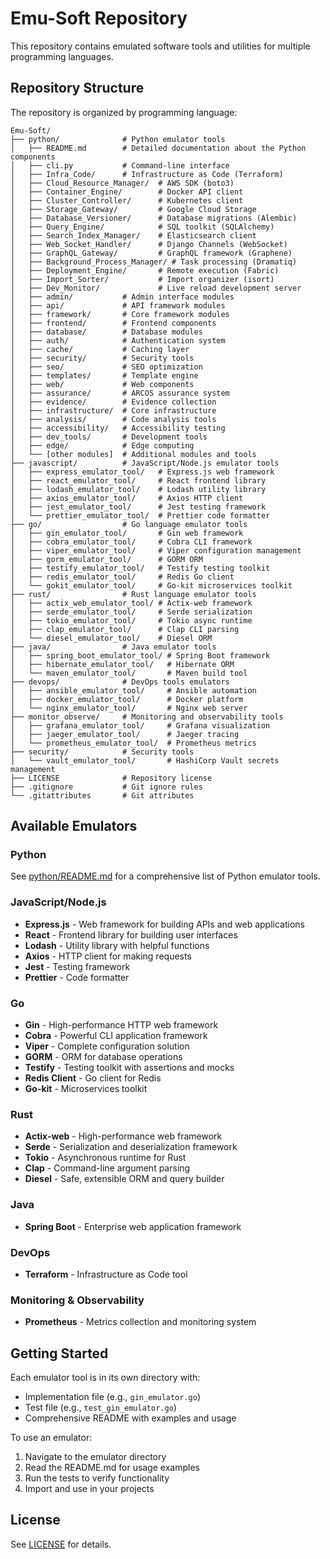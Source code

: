 # Emu-Soft Repository

This repository contains emulated software tools and utilities for multiple programming languages.

## Repository Structure

The repository is organized by programming language:

```
Emu-Soft/
├── python/              # Python emulator tools
│   ├── README.md        # Detailed documentation about the Python components
│   ├── cli.py           # Command-line interface
│   ├── Infra_Code/      # Infrastructure as Code (Terraform)
│   ├── Cloud_Resource_Manager/  # AWS SDK (boto3)
│   ├── Container_Engine/        # Docker API client
│   ├── Cluster_Controller/      # Kubernetes client
│   ├── Storage_Gateway/         # Google Cloud Storage
│   ├── Database_Versioner/      # Database migrations (Alembic)
│   ├── Query_Engine/            # SQL toolkit (SQLAlchemy)
│   ├── Search_Index_Manager/    # Elasticsearch client
│   ├── Web_Socket_Handler/      # Django Channels (WebSocket)
│   ├── GraphQL_Gateway/         # GraphQL framework (Graphene)
│   ├── Background_Process_Manager/ # Task processing (Dramatiq)
│   ├── Deployment_Engine/       # Remote execution (Fabric)
│   ├── Import_Sorter/           # Import organizer (isort)
│   ├── Dev_Monitor/             # Live reload development server
│   ├── admin/           # Admin interface modules
│   ├── api/             # API framework modules
│   ├── framework/       # Core framework modules
│   ├── frontend/        # Frontend components
│   ├── database/        # Database modules
│   ├── auth/            # Authentication system
│   ├── cache/           # Caching layer
│   ├── security/        # Security tools
│   ├── seo/             # SEO optimization
│   ├── templates/       # Template engine
│   ├── web/             # Web components
│   ├── assurance/       # ARCOS assurance system
│   ├── evidence/        # Evidence collection
│   ├── infrastructure/  # Core infrastructure
│   ├── analysis/        # Code analysis tools
│   ├── accessibility/   # Accessibility testing
│   ├── dev_tools/       # Development tools
│   ├── edge/            # Edge computing
│   └── [other modules]  # Additional modules and tools
├── javascript/          # JavaScript/Node.js emulator tools
│   ├── express_emulator_tool/   # Express.js web framework
│   ├── react_emulator_tool/     # React frontend library
│   ├── lodash_emulator_tool/    # Lodash utility library
│   ├── axios_emulator_tool/     # Axios HTTP client
│   ├── jest_emulator_tool/      # Jest testing framework
│   └── prettier_emulator_tool/  # Prettier code formatter
├── go/                  # Go language emulator tools
│   ├── gin_emulator_tool/       # Gin web framework
│   ├── cobra_emulator_tool/     # Cobra CLI framework
│   ├── viper_emulator_tool/     # Viper configuration management
│   ├── gorm_emulator_tool/      # GORM ORM
│   ├── testify_emulator_tool/   # Testify testing toolkit
│   ├── redis_emulator_tool/     # Redis Go client
│   └── gokit_emulator_tool/     # Go-kit microservices toolkit
├── rust/                # Rust language emulator tools
│   ├── actix_web_emulator_tool/ # Actix-web framework
│   ├── serde_emulator_tool/     # Serde serialization
│   ├── tokio_emulator_tool/     # Tokio async runtime
│   ├── clap_emulator_tool/      # Clap CLI parsing
│   └── diesel_emulator_tool/    # Diesel ORM
├── java/                # Java emulator tools
│   ├── spring_boot_emulator_tool/ # Spring Boot framework
│   ├── hibernate_emulator_tool/   # Hibernate ORM
│   └── maven_emulator_tool/       # Maven build tool
├── devops/              # DevOps tools emulators
│   ├── ansible_emulator_tool/     # Ansible automation
│   ├── docker_emulator_tool/      # Docker platform
│   └── nginx_emulator_tool/       # Nginx web server
├── monitor_observe/     # Monitoring and observability tools
│   ├── grafana_emulator_tool/     # Grafana visualization
│   ├── jaeger_emulator_tool/      # Jaeger tracing
│   └── prometheus_emulator_tool/  # Prometheus metrics
├── security/            # Security tools
│   └── vault_emulator_tool/       # HashiCorp Vault secrets management
├── LICENSE              # Repository license
├── .gitignore           # Git ignore rules
└── .gitattributes       # Git attributes

```

## Available Emulators

### Python
See [python/README.md](python/README.md) for a comprehensive list of Python emulator tools.

### JavaScript/Node.js
- **Express.js** - Web framework for building APIs and web applications
- **React** - Frontend library for building user interfaces
- **Lodash** - Utility library with helpful functions
- **Axios** - HTTP client for making requests
- **Jest** - Testing framework
- **Prettier** - Code formatter

### Go
- **Gin** - High-performance HTTP web framework
- **Cobra** - Powerful CLI application framework
- **Viper** - Complete configuration solution
- **GORM** - ORM for database operations
- **Testify** - Testing toolkit with assertions and mocks
- **Redis Client** - Go client for Redis
- **Go-kit** - Microservices toolkit

### Rust
- **Actix-web** - High-performance web framework
- **Serde** - Serialization and deserialization framework
- **Tokio** - Asynchronous runtime for Rust
- **Clap** - Command-line argument parsing
- **Diesel** - Safe, extensible ORM and query builder

### Java
- **Spring Boot** - Enterprise web application framework

### DevOps
- **Terraform** - Infrastructure as Code tool

### Monitoring & Observability
- **Prometheus** - Metrics collection and monitoring system

## Getting Started

Each emulator tool is in its own directory with:
- Implementation file (e.g., `gin_emulator.go`)
- Test file (e.g., `test_gin_emulator.go`)
- Comprehensive README with examples and usage

To use an emulator:
1. Navigate to the emulator directory
2. Read the README.md for usage examples
3. Run the tests to verify functionality
4. Import and use in your projects

## License

See [LICENSE](LICENSE) for details.
